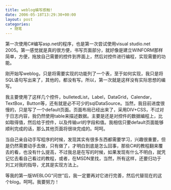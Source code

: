 ```yaml
---
title: weblog编写感触!
date: 2006-05-18T13:29:30+00:00
layout: post
categories:
  - 随笔
---
```


第一次使用C#编写asp.net的程序，也是第一次尝试使用visual studio.net 2005。第一感觉就是真的很方便，书写页面部分，就好像是建立WINFORM那样简单，方便，拖放自己需要的控件到界面上，然后对控件进行编程，实现需要的功能。

刚开始写weblog，只是将需要实现的功能列了一个表，至于如何实现，我只是将SQL语句写出来了，其他的，都没有写。所以，第一次就是这样没有实际思想的编写。

我主要使用了这样几个控件，bulletedList，Label，DataGrid，Calendar，TextBox，Button等，还有就是必不可少的sqlDataSource。当然，我目前进度很慢的，只是写了一个default页面。页面布局已经出来了，采用DIV+CSS，不过对于日志内容，我仍然使用table来描述数据。主要是还是对控件的数据编程上，比如取得值，然后给于控件，以及传输url的字段和值。我相信只要default页面能够顺利完成的话，那么其他页面将很块完成的。呵呵。

当自己亲自动手写程序的时候，发现其实有很多东西都需要学习，兴趣很重要，但是仍然需要动手去做，只有做了，才明白到底是怎么回事，那些C#的教程翻来覆去的看，也没有什么提高，不过我总是在写的时候，如果发现有什么不明白，就凭记忆去看自己看过的教程，或者，在MSDN里找，当然，所有这样，还要归功于刘工对我的指导，尤其是实现方法上。

等我的第一版WEBLOG“问世”后，我一定要再对它进行完善，然后代替现在的这个blog。呵呵。我要努力！